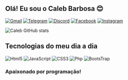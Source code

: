 ## Olá! Eu sou o Caleb Barbosa 😊

[![Gmail](https://img.shields.io/badge/Gmail-D14836?style=for-the-badge&logo=gmail&logoColor=white)](https://mail.google.com/mail/?view=cm&fs=1&to=caleb19.mp4@gmail.com&su=Olá&body=Como%20vai?
)
[![Telegram](https://img.shields.io/badge/Telegram-2CA5E0?style=for-the-badge&logo=telegram&logoColor=white)]()
[![Discord](https://img.shields.io/badge/Discord-7289DA?style=for-the-badge&logo=discord&logoColor=white)]()
[![Facebook](https://img.shields.io/badge/Facebook-1877F2?style=for-the-badge&logo=facebook&logoColor=white)]()
[![Instagram](https://img.shields.io/badge/Instagram-E4405F?style=for-the-badge&logo=instagram&logoColor=white)](https://instagram.com/caleb_barbosa_p)

![Caleb GitHub stats](https://github-readme-stats.vercel.app/api?username=TicoMy&show_icons=true&theme=dracula)

## Tecnologias do meu dia a dia

<div>
  <img align="center" alt="Html5" src="https://img.shields.io/badge/HTML5-E34F26?style=for-the-badge&logo=html5&logoColor=white">
  <img align="center" alt="JavaScript" src="https://img.shields.io/badge/JavaScript-F7DF1E?style=for-the-badge&logo=javascript&logoColor=black">
  <img align="center" alt="CSS3" src="https://img.shields.io/badge/CSS3-1572B6?style=for-the-badge&logo=css3&logoColor=white">
  <img align="center" alt="Php" src="https://img.shields.io/badge/PHP-777BB4?style=for-the-badge&logo=php&logoColor=white">
  <img align="center" alt="BootsTrap" src="https://img.shields.io/badge/Bootstrap-563D7C?style=for-the-badge&logo=bootstrap&logoColor=white">
    
</div>

### Apaixonado por programação!
